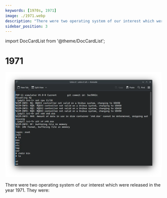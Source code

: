 ```yaml
---
keywords: [1970s, 1971]
image: ./1971.webp
description: "There were two operating system of our interest which were released in the year 1971. They were:"
sidebar_position: 3
---
```


import DocCardList from '@theme/DocCardList';

# 1971

![! Unix v1 from 1971](./1971.webp)

There were two operating system of our interest which were released in the year 1971. They were:

<DocCardList />
